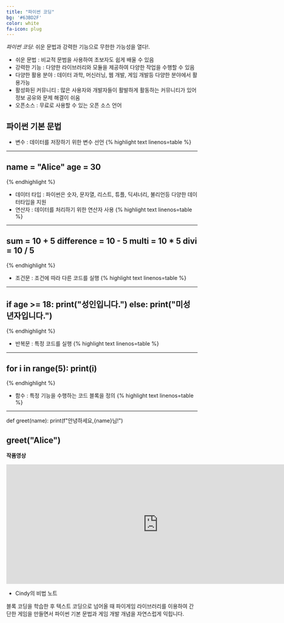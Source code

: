 ```yaml
---
title: "파이썬 코딩"
bg: '#63BD2F'
color: white
fa-icon: plug
---
```


*파이썬 코딩*: 쉬운 문법과 강력한 기능으로 무한한 가능성을 열다!.
 

- 쉬운 문법 : 비교적 문범을 사용하여 초보자도 쉽게 배울 수 있음
- 강력한 기능 : 다양한 라이브러리와 모듈을 제공하여 다양한 작업을 수행할 수 있음
- 다양한 활용 분야 : 데이터 과학, 머신러닝, 웹 개발, 게임 개발등 다양한 분야에서 활용가능
- 활성화된 커뮤니티 : 많은 사용자와 개발자들이 활발하게 활동하는 커뮤니티가 있어 정보 공유와 문제 해결이 쉬움
- 오픈소스 : 무료로 사용할 수 있는 오픈 소스 언어

## 파이썬 기본 문법

- 변수 : 데이터를 저장하기 위한 변수 선언
{% highlight text linenos=table %}
---
name = "Alice"
age = 30
---
{% endhighlight %}

- 데이터 타입 : 파이썬은 숫자, 문자열, 리스트, 튜플, 딕셔너리, 불리언등 다양한 데이터타입을 지원
- 연산자 : 데이터를 처리하기 위한 연산자 사용
{% highlight text linenos=table %}
---
sum = 10 + 5
difference = 10 - 5
multi = 10 * 5
divi = 10 / 5
---
{% endhighlight %}

- 조건문 : 조건에 따라 다른 코드를 실행
{% highlight text linenos=table %}
---
if age >= 18:
    print("성인입니다.")
else:
    print("미성년자입니다.")
---
{% endhighlight %}

- 반복문 : 특정 코드를 실행
{% highlight text linenos=table %}
---
for i in range(5):
    print(i)
---
{% endhighlight %}

- 함수 : 특정 기능을 수행하는 코드 블록을 정의
{% highlight text linenos=table %}
---
def greet(name):
    print(f"안녕하세요,{name}님!")

greet("Alice")
---




**작품영상**
<div class="icontain">
   <iframe width="800" height="315" src="https://www.youtube.com/embed/ix6nS6RjXho?si=sFFX_aze65FbfqTY" title="YouTube video player" frameborder="0" 
    allow="accelerometer; autoplay; clipboard-write; encrypted-media; gyroscope; picture-in-picture; web-share" referrerpolicy="strict-origin-when-cross-origin" 
    allowfullscreen></iframe>
</div>



- Cindy의 비법 노트

블록 코딩을 학습한 후 텍스트 코딩으로 넘어올 때 파이게임 라이브러리를 이용하여 간단한 게임을 만들면서 파이썬 기본 문법과 게임 개발 개념을 자연스럽게 익힙니다.







